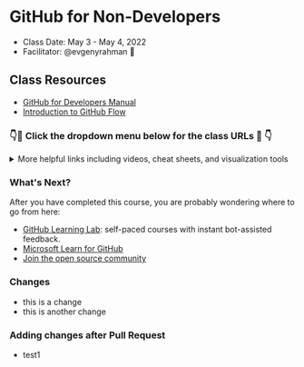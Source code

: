 # GitHub for Non-Developers

- Class Date: May 3 - May 4, 2022
- Facilitator: @evgenyrahman :taco:

## Class Resources

- [GitHub for Developers Manual](https://githubtraining.github.io/training-manual/#/)
- [Introduction to GitHub Flow](https://guides.github.com/introduction/flow/)

### 👇🔗 Click the dropdown menu below for the class URLs 🔗 👇

<details>

<summary>More helpful links including videos, cheat sheets, and visualization tools</summary>

#### Git :taco:

- [Git Cheat Sheet](https://github.github.com/training-kit/downloads/github-git-cheat-sheet.pdf)
- [git-scm](https://git-scm.com)
- [Git Katas](https://github.com/praqma-training/gitkatas)
- [Git Aliases](https://haacked.com/archive/2014/07/28/github-flow-aliases/)
- [Visuals of Helpful Git Commands](https://dev.to/lydiahallie/cs-visualized-useful-git-commands-37p1)

#### Review materials & visualization

- [Review videos](https://www.youtube.com/playlist?list=PLg7s6cbtAD16Pgp6WIVfX4VsGI-xyWkMz)
- [GitSchool - Visualizing Git](http://git-school.github.io/visualizing-git/)
- [Visualizing Git Concepts with D3](https://onlywei.github.io/explain-git-with-d3/)
- [Git Viz](https://peleke.github.io/git-viz/)
- [Git Graph Extension for VS Code](https://marketplace.visualstudio.com/items?itemName=mhutchie.git-graph)
- [LearnGitBranching](http://learngitbranching.js.org/?NODEMO)

#### GitHub Documentation and Help

- [GitHub Webcasts](https://resources.github.com/webcasts/)
- [Authentication Troubleshooting Guide](https://help.github.com/categories/authenticating-to-github/)
- [GitHub Help Documentation](https://help.github.com/)
- [GitHub Enterprise Documentation](https://help.github.com/enterprise/)
- [Enterprise Support](https://enterprise.github.com/support)

#### Git and IDEs Webcasts

- [GitHub and Visual Studio](https://resources.github.com/webcasts/GitHub-and-Visual-Studio/)
- [GitHub and IntelliJ IDEs](https://resources.github.com/webcasts/GitHub-and-Intellij-IDEs/)
- [GitHub and Atom.io](https://resources.github.com/webcasts/GitHub-and-Atom/)
- [GitHub and Xcode](https://resources.github.com/webcasts/GitHub-and-Xcode/)
- [GitHub and Eclipse](https://resources.github.com/webcasts/GitHub-and-Eclipse/)
- [GitHub and GitHub Desktop](https://resources.github.com/webcasts/GitHub-and-GitHub-desktop/)
- [GitHub and GitKraken](https://youtu.be/awzPi1XLPnU)

</details>

### What's Next?

After you have completed this course, you are probably wondering where to go from here:

- [GitHub Learning Lab](https://lab.github.com/): self-paced courses with instant bot-assisted feedback.
- [Microsoft Learn for GitHub](https://docs.microsoft.com/en-us/learn/github/)
- [Join the open source community](https://github.com/open-source)

### Changes

- this is a change
- this is another change

### Adding changes after Pull Request 
- test1
